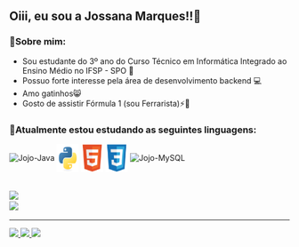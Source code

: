 ## Oiii, eu sou a Jossana Marques!!👋

<h3>💙Sobre mim:</h3>
<ul>
  <li>Sou estudante do 3º ano do Curso Técnico em Informática Integrado ao Ensino Médio no IFSP - SPO 📘</li>
  <li>Possuo forte interesse pela área de desenvolvimento backend 💻</li>
  <li>Amo gatinhos😸</li>
  <li>Gosto de assistir Fórmula 1 (sou Ferrarista)⚡🏁</li>
</ul>

<!--ícones das linguagens-->
<div style="display: inline_block">
  <h3>🌱Atualmente estou estudando as seguintes linguagens:</h3>
  <img align="center" alt="Jojo-Java" height="55" width="40" src="https://cdn.jsdelivr.net/gh/devicons/devicon@latest/icons/java/java-original.svg">
  <img align="center" alt="Jojo-Python" height="50" width="40" src="https://raw.githubusercontent.com/devicons/devicon/master/icons/python/python-original.svg">
  <img align="center" alt="Jojo-HTML" height="50" width="40" src="https://raw.githubusercontent.com/devicons/devicon/master/icons/html5/html5-original.svg">
  <img align="center" alt="Jojo-CSS" height="50" width="40" src="https://raw.githubusercontent.com/devicons/devicon/master/icons/css3/css3-original.svg">
  <img align="center" alt="Jojo-MySQL" height="60" width="60" src="https://cdn.jsdelivr.net/gh/devicons/devicon@latest/icons/mysql/mysql-original-wordmark.svg"> 
</div>
<!--estatísticas e linguagens mais usadas-->
<br><br>
<div>
<img heigth="180cm" src="https://github-readme-stats.vercel.app/api?username=JojoMarques&theme=radical"> <br>
<img heigth="180cm" src="https://github-readme-stats.vercel.app/api/top-langs/?username=JojoMarques&theme=radical&layout=compact">
</div>

<!--informações de contato-->
<footer>
<div>
  <hr>
  <a href="https://www.linkedin.com/in/jossana-marques/" target="_blank"> <img src="https://img.shields.io/badge/LinkedIn-0077B5?style=for-the-badge&logo=linkedin&logoColor=white" target="_blank">
  <a href="mailto:jossanatavarerm@gmail.com" target="_blank"> <img src="https://img.shields.io/badge/Gmail-333333?style=for-the-badge&logo=gmail&logoColor=red" target="_blank">
  <a href="https://instagram.com/tmarques_jo" target="_blank"> <img src="https://img.shields.io/badge/-Instagram-%23E4405F?style=for-the-badge&logo=instagram&logoColor=white" target="_blank">
</div>
</footer>

<!--![Snake animation](https://github.com/JojoMarques/blob/output/github-contribution-grid-snake.svg)-->

